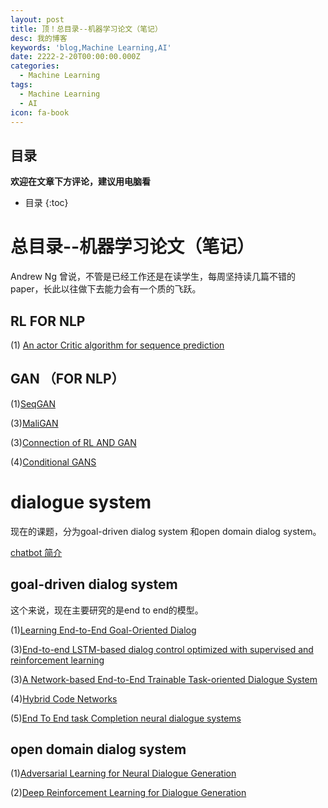 ```yaml
---
layout: post
title: 顶！总目录--机器学习论文（笔记）
desc: 我的博客
keywords: 'blog,Machine Learning,AI'
date: 2222-2-20T00:00:00.000Z
categories:
  - Machine Learning
tags:
  - Machine Learning
  - AI
icon: fa-book
---
```



## 目录
**欢迎在文章下方评论，建议用电脑看**

* 目录
{:toc}


# 总目录--机器学习论文（笔记）

Andrew Ng 曾说，不管是已经工作还是在读学生，每周坚持读几篇不错的 paper，长此以往做下去能力会有一个质的飞跃。

## RL FOR NLP

(1) [An actor Critic algorithm for sequence prediction](https://yzhihao.github.io/2017/05/13/An-Actor-Critic-Algorithm-for-Sequence-Prediction.html)


## GAN （FOR NLP）

(1)[SeqGAN](https://yzhihao.github.io/machine%20learning/2017/05/02/SeqGAN,MaliGAN.html)


(3)[MaliGAN](https://yzhihao.github.io/machine%20learning/2017/05/12/MaliGAN.html)

(3)[Connection of RL AND GAN](https://yzhihao.github.io/machine%20learning/2017/05/08/Connection-of-RL-AND-GAN.html)

(4)[Conditional GANS](https://yzhihao.github.io/machine%20learning/2017/05/04/Conditional-GANS.html)


# dialogue system

现在的课题，分为goal-driven dialog system 和open domain dialog system。

[chatbot 简介](https://yzhihao.github.io/machine%20learning/2017/05/26/Chatbot.html)

## goal-driven dialog system

这个来说，现在主要研究的是end to end的模型。

(1)[Learning End-to-End Goal-Oriented Dialog](https://yzhihao.github.io/machine%20learning/2017/05/27/Learning-End-to-End-Goal-Oriented-Dialog.html)


(3)[End-to-end LSTM-based dialog control optimized with supervised and reinforcement learning](https://yzhihao.github.io/machine%20learning/2017/05/27/End-to-end-dialog-control-optimized.html)

(3)[A Network-based End-to-End Trainable Task-oriented Dialogue System](https://yzhihao.github.io/2017/05/25/A-Network-based-End-to-End-Trainable-Task-oriented-Dialogue-System.html)

(4)[Hybrid Code Networks](https://yzhihao.github.io/machine%20learning/2017/05/25/Hybrid-Code-Networks.html)

(5)[End To End task Completion neural dialogue systems](https://yzhihao.github.io/2017/06/02/End-to-End-Task-Completion-Neural-Dialogue-Systems.html)


## open domain dialog system

(1)[Adversarial Learning for Neural Dialogue Generation](https://yzhihao.github.io/machine%20learning/2017/05/13/Adversarial-Learning-for-Neural-Dialogue-Generation.html)

(2)[Deep Reinforcement Learning for Dialogue Generation](https://yzhihao.github.io/machine%20learning/2017/05/27/Deep-Reinforcement-Learning-for-Dialogue-Generation.html)








